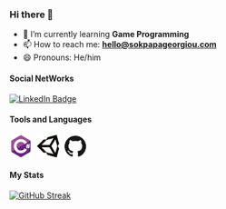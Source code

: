 ### Hi there 👋

- 🌱 I’m currently learning **Game Programming**
- 📫 How to reach me: **hello@sokpapageorgiou.com**
- 😄 Pronouns: He/him

#### Social NetWorks
<div id="badges">
  <a href="https://www.linkedin.com/feed/">
    <img src="https://img.shields.io/badge/LinkedIn-blue?style=for-the-badge&logo=linkedin&logoColor=white" alt="LinkedIn Badge"/>
  </a>
</div>

#### Tools and Languages
<div>
  <img src="https://github.com/devicons/devicon/blob/master/icons/csharp/csharp-original.svg" title="C#" alt="C#" width="40" height="40"/>&nbsp;
  <img src="https://github.com/devicons/devicon/blob/master/icons/unity/unity-original.svg" title="Unity" alt="Unity" width="40" height="40"/>&nbsp;
  <img src="https://github.com/devicons/devicon/blob/master/icons/github/github-original.svg" title="GitHub" alt="Github" width="40" height="40"/>&nbsp;
</div>

#### My Stats
[![GitHub Streak](http://github-readme-streak-stats.herokuapp.com?user=SokPapageorgiou&theme=dark&background=000000)](https://git.io/streak-stats)
